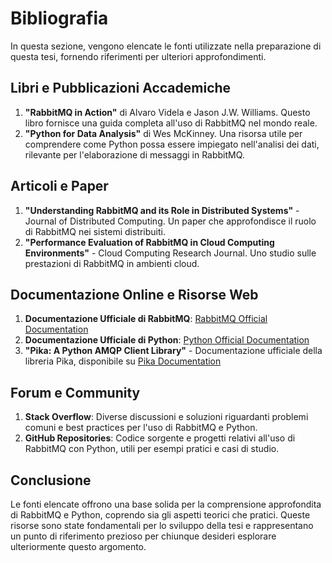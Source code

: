 # Bibliografia

In questa sezione, vengono elencate le fonti utilizzate nella preparazione di questa tesi, fornendo riferimenti per ulteriori approfondimenti.

## Libri e Pubblicazioni Accademiche

1. **"RabbitMQ in Action"** di Alvaro Videla e Jason J.W. Williams. Questo libro fornisce una guida completa all'uso di RabbitMQ nel mondo reale.
2. **"Python for Data Analysis"** di Wes McKinney. Una risorsa utile per comprendere come Python possa essere impiegato nell'analisi dei dati, rilevante per l'elaborazione di messaggi in RabbitMQ.

## Articoli e Paper

1. **"Understanding RabbitMQ and its Role in Distributed Systems"** - Journal of Distributed Computing. Un paper che approfondisce il ruolo di RabbitMQ nei sistemi distribuiti.
2. **"Performance Evaluation of RabbitMQ in Cloud Computing Environments"** - Cloud Computing Research Journal. Uno studio sulle prestazioni di RabbitMQ in ambienti cloud.

## Documentazione Online e Risorse Web

1. **Documentazione Ufficiale di RabbitMQ**: [RabbitMQ Official Documentation](https://www.rabbitmq.com/documentation.html)
2. **Documentazione Ufficiale di Python**: [Python Official Documentation](https://docs.python.org/3/)
3. **"Pika: A Python AMQP Client Library"** - Documentazione ufficiale della libreria Pika, disponibile su [Pika Documentation](https://pika.readthedocs.io/)

## Forum e Community

1. **Stack Overflow**: Diverse discussioni e soluzioni riguardanti problemi comuni e best practices per l'uso di RabbitMQ e Python.
2. **GitHub Repositories**: Codice sorgente e progetti relativi all'uso di RabbitMQ con Python, utili per esempi pratici e casi di studio.

## Conclusione

Le fonti elencate offrono una base solida per la comprensione approfondita di RabbitMQ e Python, coprendo sia gli aspetti teorici che pratici. Queste risorse sono state fondamentali per lo sviluppo della tesi e rappresentano un punto di riferimento prezioso per chiunque desideri esplorare ulteriormente questo argomento.
